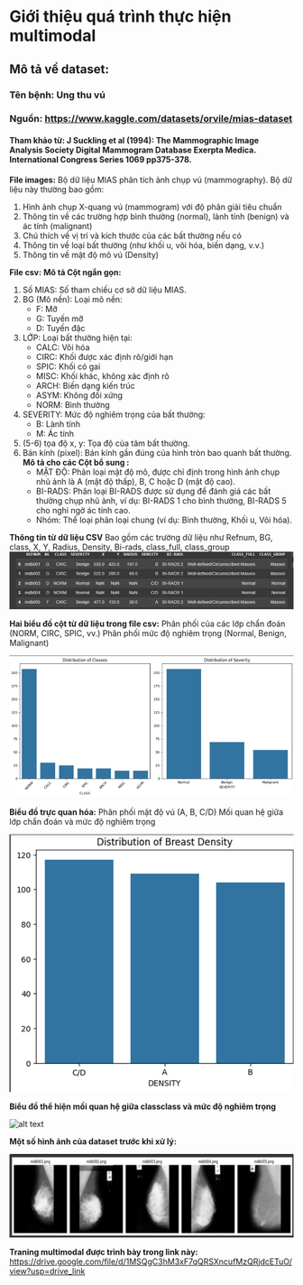 # Giới thiệu quá trình thực hiện multimodal 
## Mô tả về dataset: 
### Tên bệnh: Ung thu vú
### Nguồn: https://www.kaggle.com/datasets/orvile/mias-dataset
#### Tham khảo từ: J Suckling et al (1994): The Mammographic Image Analysis Society Digital Mammogram Database Exerpta Medica. International Congress Series 1069 pp375-378.

**File images:**
Bộ dữ liệu MIAS phân tích ảnh chụp vú (mammography). Bộ dữ liệu này thường bao gồm:

1.  Hình ảnh chụp X-quang vú (mammogram) với độ phân giải tiêu chuẩn
2.  Thông tin về các trường hợp bình thường (normal), lành tính (benign) và ác tính (malignant)
3.  Chú thích về vị trí và kích thước của các bất thường nếu có
4.  Thông tin về loại bất thường (như khối u, vôi hóa, biến dạng, v.v.) 
5.  Thông tin về mật độ mô vú (Density)


**File csv:**
**Mô tả Cột ngắn gọn:**
1. Số MIAS: Số tham chiếu cơ sở dữ liệu MIAS.
2. BG (Mô nền): Loại mô nền:
    -   F: Mỡ
    -   G: Tuyến mỡ
    -   D: Tuyến đặc
3. LỚP: Loại bất thường hiện tại:
    -   CALC: Vôi hóa
    -   CIRC: Khối được xác định rõ/giới hạn
    -   SPIC: Khối có gai
    -   MISC: Khối khác, không xác định rõ
    -   ARCH: Biến dạng kiến trúc
    -   ASYM: Không đối xứng
    -   NORM: Bình thường
4. SEVERITY: Mức độ nghiêm trọng của bất thường:
    -   B: Lành tính
    -   M: Ác tính
5. (5-6) tọa độ x, y: Tọa độ của tâm bất thường.
6. Bán kính (pixel): Bán kính gần đúng của hình tròn bao quanh bất thường.
**Mô tả cho các Cột bổ sung :**
    -   MẬT ĐỘ: Phân loại mật độ mô, được chỉ định trong hình ảnh chụp nhũ ảnh là A (mật độ thấp), B, C hoặc D (mật độ cao).
    -   BI-RADS: Phân loại BI-RADS được sử dụng để đánh giá các bất thường chụp nhũ ảnh, ví dụ: BI-RADS 1 cho bình thường, BI-RADS 5 cho nghi ngờ ác tính cao.
    -   Nhóm: Thể loại phân loại chung (ví dụ: Bình thường, Khối u, Vôi hóa).

**Thông tin từ dữ liệu CSV**
Bao gồm các trường dữ liệu như Refnum, BG, class, X, Y, Radius, Density, Bi-rads, class_full, class_group 
   ![alt text](/images/bang_data_csv.png)

**Hai biểu đồ cột từ dữ liệu trong file csv:**
Phân phối của các lớp chẩn đoán (NORM, CIRC, SPIC, vv.)
Phân phối mức độ nghiêm trọng (Normal, Benign, Malignant)

![alt text](/images/bieu_do_phan_phoi_chuan_doan_do_nghiem_trong.png)

**Biểu đồ trực quan hóa:**
Phân phối mật độ vú (A, B, C/D)
Mối quan hệ giữa lớp chẩn đoán và mức độ nghiêm trọng

![alt text](/images/bieu_do_truc_quan_hoa.png)

**Biểu đồ thể hiện mối quan hệ giữa classclass và mức độ nghiêm trọng**

![alt text](/images/bieu_do_quan_he_classification.png)

**Một số hình ảnh của dataset trước khi xử lý:**

![alt text](/images/hinh_anh_dataset.png)

**Traning multimodal được trình bày trong link này:** https://drive.google.com/file/d/1MSQgC3hM3xF7qQRSXncufMzQRjdcETuO/view?usp=drive_link
